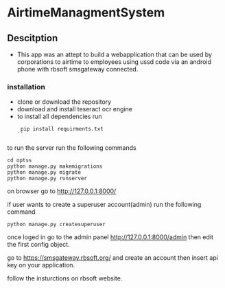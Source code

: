 # AirtimeManagmentSystem
## Descitption 
- This app was an attept to build a webapplication that can be used by corporations to airtime to employees using ussd code via an android phone with rbsoft smsgateway connected.


### installation
- clone or download the repository
- download and install teseract ocr engine 
- to install all dependencies run
  ```shell
   pip install requirments.txt
  ``
 to run the server run the following commands
 ```shell
 cd optss
 python manage.py makemigrations
 python manage.py migrate
 python manage.py runserver
 ```
 on browser go to http://127.0.0.1:8000/
 
 if user wants to create a superuser account(admin)
 run the following command

 ```shell
 python manage.py createsuperuser
 ```
once loged in go to the admin panel http://127.0.0.1:8000/admin then edit the first config object.

go to https://smsgateway.rbsoft.org/ and create an account then insert api key on your application.

follow the insturctions on rbsoft website.

